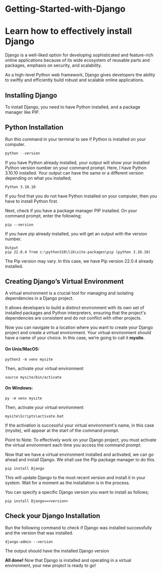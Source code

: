 # Getting-Started-with-Django
# Learn how to effectively install Django

Django is a well-liked option for developing sophisticated and feature-rich online applications because of its wide ecosystem of reusable parts and packages, emphasis on security, and scalability.

As a high-level Python web framework, Django gives developers the ability to swiftly and efficiently build robust and scalable online applications.

## Installing Django

To install Django, you need to have Python installed, and a package manager like PIP.

## Python Installation
Run this command in your terminal to see if Python is installed on your computer.
```Python
python --version
```

If you have Python already installed, your output will show your installed Python version number on your command prompt. Here, I have Python 3.10.10 installed. Your output can have the same or a different version depending on what you installed;
```
Python 3.10.10
```

If you find that you do not have Python installed on your computer, then you have to install Python first.

Next, check if you have a package manager PIP installed. On your command prompt, enter the following;
```
pip --version
```

If you have pip already installed, you will get an output with the version number.
```
Output
pip 22.0.4 from c:\python310\lib\site-packages\pip (python 3.10.10)
```

The Pip version may vary. In this case, we have Pip version 22.0.4 already installed.


## Creating Django’s Virtual Environment

A virtual environment is a crucial tool for managing and isolating dependencies in a Django project. 

It allows developers to build a distinct environment with its own set of installed packages and Python interpreters, ensuring that the project's dependencies are consistent and do not conflict with other projects.

Now you can navigate to a location where you want to create your Django project and create a virtual environment. Your virtual environment should have a name of your choice. In this case, we’re going to call it **mysite**. 

#### On Unix/MacOS:

```
python3 -m venv mysite
```

Then, activate your virtual environment
```
source mysite/bin/activate
```

#### On Windows:
```
py -m venv mysite
```

Then, activate your virtual environment
```
mysite\Scripts\activate.bat
```

If the activation is successful your virtual environment's name, in this case (mysite), will appear at the start of the command prompt.

Point to Note: To effectively work on your Django project, you must activate the virtual environment each time you access the command prompt.


Now that we have a virtual environment installed and activated, we can go ahead and install Django. We shall use the Pip package manager to do this.
```
pip install Django
```

This will update Django to the most recent version and install it in your system. Wait for a moment as the installation is in the process.

You can specify a specific Django version you want to install as follows;
```
pip install Django==<version>
```


## Check your Django Installation

Run the following command to check if Django was installed successfully and the version that was installed.
```
django-admin --version
```

The output should have the installed Django version

**All done!** Now that Django is installed and operating in a virtual environment, your new project is ready to go!



